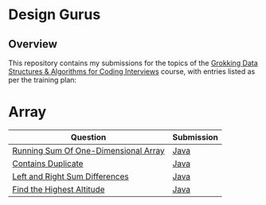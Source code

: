 # Design Gurus

## Overview
This repository contains my submissions for the topics of the [Grokking Data Structures & Algorithms for Coding Interviews](https://www.designgurus.io/course/grokking-data-structures-for-coding-interviews) course,
with entries listed as per the training plan:

# Array
| Question                                                                                                                                                                  | Submission                                                                                                                                                              |
|---------------------------------------------------------------------------------------------------------------------------------------------------------------------------|-------------------------------------------------------------------------------------------------------------------------------------------------------------------------|
| [Running Sum Of One-Dimensional Array](https://www.designgurus.io/course-play/grokking-data-structures-for-coding-interviews/doc/problem-1-running-sum-of-1d-array-easy)  | [Java](https://github.com/shumarb/designgurus/blob/main/grokking-data-structures-and-algorithms-for-coding-interviews/submissions/RunningSumOfOneDimensionalArray.java) |
| [Contains Duplicate](https://www.designgurus.io/course-play/grokking-data-structures-for-coding-interviews/doc/problem-2-contains-duplicate-easy)                         | [Java](https://github.com/shumarb/designgurus/blob/main/grokking-data-structures-and-algorithms-for-coding-interviews/submissions/ContainsDuplicate.java)               |
| [Left and Right Sum Differences](https://www.designgurus.io/course-play/grokking-data-structures-for-coding-interviews/doc/problem-3-left-and-right-sum-differences-easy) | [Java](https://github.com/shumarb/designgurus/blob/main/grokking-data-structures-and-algorithms-for-coding-interviews/submissions/LeftAndRightSumDifferences.java)      |
| [Find the Highest Altitude](https://www.designgurus.io/course-play/grokking-data-structures-for-coding-interviews/doc/problem-4-find-the-highest-altitude-easy)           | [Java](https://github.com/shumarb/designgurus/blob/main/grokking-data-structures-and-algorithms-for-coding-interviews/submissions/FindTheHighestAltitude.java)          |